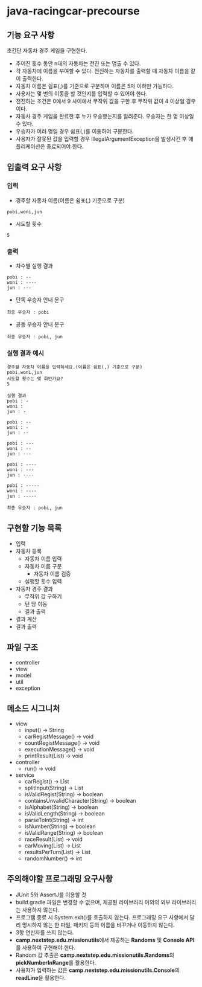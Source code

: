 # java-racingcar-precourse

## 기능 요구 사항

초간단 자동차 경주 게임을 구현한다.

- 주어진 횟수 동안 n대의 자동차는 전진 또는 멈출 수 있다.
- 각 자동차에 이름을 부여할 수 있다. 전진하는 자동차를 출력할 때 자동차 이름을 같이 출력한다.
- 자동차 이름은 쉼표(,)를 기준으로 구분하며 이름은 5자 이하만 가능하다.
- 사용자는 몇 번의 이동을 할 것인지를 입력할 수 있어야 한다.
- 전진하는 조건은 0에서 9 사이에서 무작위 값을 구한 후 무작위 값이 4 이상일 경우이다.
- 자동차 경주 게임을 완료한 후 누가 우승했는지를 알려준다. 우승자는 한 명 이상일 수 있다.
- 우승자가 여러 명일 경우 쉼표(,)를 이용하여 구분한다.
- 사용자가 잘못된 값을 입력할 경우 IllegalArgumentException을 발생시킨 후 애플리케이션은 종료되어야 한다.

## 입출력 요구 사항

### 입력

- 경주할 자동차 이름(이름은 쉼표(,) 기준으로 구분)

```
pobi,woni,jun
```

- 시도할 횟수

```
5
```

### 출력

- 차수별 실행 결과

```
pobi : --
woni : ----
jun : ---
```

- 단독 우승자 안내 문구

```
최종 우승자 : pobi
```

- 공동 우승자 안내 문구

```
최종 우승자 : pobi, jun
```

### 실행 결과 예시

```
경주할 자동차 이름을 입력하세요.(이름은 쉼표(,) 기준으로 구분)
pobi,woni,jun
시도할 횟수는 몇 회인가요?
5

실행 결과
pobi : -
woni :
jun : -

pobi : --
woni : -
jun : --

pobi : ---
woni : --
jun : ---

pobi : ----
woni : ---
jun : ----

pobi : -----
woni : ----
jun : -----

최종 우승자 : pobi, jun
```

## 구현할 기능 목록
- 입력
- 자동차 등록
    - 자동차 이름 입력
    - 자동차 이름 구분
        - 자동차 이름 검증
    - 실행할 횟수 입력
- 자동차 경주 결과
    - 무작위 값 구하기
    - 턴 당 이동
    - 결과 출력
- 결과 계산
- 결과 출력


## 파일 구조
- controller
- view
- model
- util
- exception


## 메소드 시그니처
- view
  - input() -> String
  - carRegistMessage() -> void
  - countRegistMessage() -> void
  - executionMessage() -> void
  - printResult(List<Car>) -> void
- controller
  - run() -> void
- service
  - carRegist() -> List<Car>
  - splitInput(String) -> List<String>
  - isValidRegist(String) -> boolean
  - containsUnvalidCharacter(String) -> boolean
  - isAlphabet(String) -> boolean
  - isValidLength(String) -> boolean
  - parseToInt(String) -> int
  - isNumber(String) -> boolean
  - isValidRange(String) -> boolean
  - raceResult(List<Car>) -> void
  - carMoving(List<Car>) -> List<Car>
  - resultsPerTurn(List<Car>) -> List<Car>
  - randomNumber() -> int


## 주의해야할 프로그래밍 요구사항
- JUnit 5와 AssertJ를 이용할 것
- build.gradle 파일은 변경할 수 없으며, 제공된 라이브러리 이외의 외부 라이브러리는 사용하지 않는다.
- 프로그램 종료 시 System.exit()를 호출하지 않는다.
  프로그래밍 요구 사항에서 달리 명시하지 않는 한 파일, 패키지 등의 이름을 바꾸거나 이동하지 않는다.
- 3항 연산자를 쓰지 않는다.
- **camp.nextstep.edu.missionutils**에서 제공하는 **Randoms** 및 **Console API**를 사용하여 구현해야 한다.
- Random 값 추출은 **camp.nextstep.edu.missionutils.Randoms**의 **pickNumberInRange**를 활용한다.
- 사용자가 입력하는 값은 **camp.nextstep.edu.missionutils.Console**의 **readLine**을 활용한다.